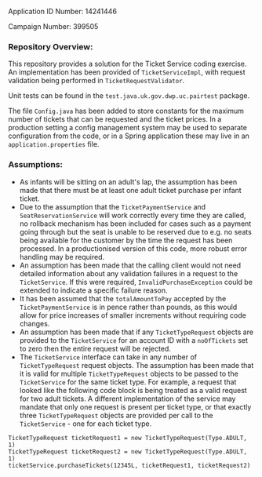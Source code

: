 Application ID Number: 14241446

Campaign Number: 399505

### Repository Overview:

This repository provides a solution for the Ticket Service coding exercise. An implementation has been provided of
`TicketServiceImpl`, with request validation being performed in `TicketRequestValidator`.

Unit tests can be found in the `test.java.uk.gov.dwp.uc.pairtest` package.

The file `Config.java` has been added to store constants for the maximum number of tickets that can be requested and the
ticket prices. In a production setting a config management system may be used to separate configuration from the code,
or in a Spring application these may live in an `application.properties` file.

### Assumptions:

- As infants will be sitting on an adult's lap, the assumption has been made that there must be at least one adult
  ticket purchase per infant ticket.
- Due to the assumption that the `TicketPaymentService` and `SeatReservationService` will work correctly every time they
  are called, no rollback mechanism has been included for cases such as a payment going through but the seat is unable
  to be reserved due to e.g. no seats being available for the customer by the time the request has been processed. In a
  productionised version of this code, more robust error handling may be required.
- An assumption has been made that the calling client would not need detailed information about any validation failures
  in a request to the `TicketService`. If this were required, `InvalidPurchaseException` could be extended to indicate a
  specific failure reason.
- It has been assumed that the `totalAmountToPay` accepted by the `TicketPaymentService` is in pence rather than pounds,
  as this would allow for price increases of smaller increments without requiring code changes.
- An assumption has been made that if any `TicketTypeRequest` objects are provided to the `TicketService` for an account
  ID with a `noOfTickets` set to zero then the entire request will be rejected.
- The `TicketService` interface can take in any number of `TicketTypeRequest` request objects. The assumption has been
  made that it is valid for multiple `TicketTypeRequest` objects to be passed to the `TicketService` for the same ticket
  type. For example, a request that looked like the following code block is being treated as a valid request for two
  adult tickets. A different implementation of the service may mandate that only one request is present per
  ticket type, or that exactly three `TicketTypeRequest` objects are provided per call to the `TicketService` - one for
  each ticket type.

```
TicketTypeRequest ticketRequest1 = new TicketTypeRequest(Type.ADULT, 1)
TicketTypeRequest ticketRequest2 = new TicketTypeRequest(Type.ADULT, 1)
ticketService.purchaseTickets(12345L, ticketRequest1, ticketRequest2)
```
